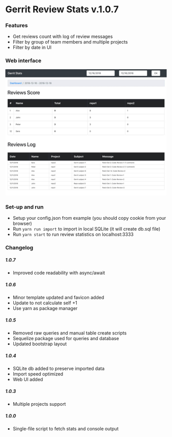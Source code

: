 # Gerrit Review Stats v.1.0.7

### Features
- Get reviews count with log of review messages
- Filter by group of team members and multiple projects
- Filter by date in UI

### Web interface

![alt text](screenshot.jpg)

### Set-up and run
- Setup your config.json from example (you should copy cookie from your browser)
- Run `yarn run import` to import in local SQLite (it will create db.sql file)
- Run `yarn start` to run review statistics on localhost:3333

### Changelog

##### 1.0.7

- Improved code readability with async/await

##### 1.0.6

- Minor template updated and favicon added
- Update to not calculate self +1
- Use yarn as package manager

##### 1.0.5

- Removed raw queries and manual table create scripts
- Sequelize package used for queries and database
- Updated bootstrap layout

##### 1.0.4

- SQLite db added to preserve imported data
- Import speed optimized
- Web UI added

##### 1.0.3

- Multiple projects support

##### 1.0.0

- Single-file script to fetch stats and console output